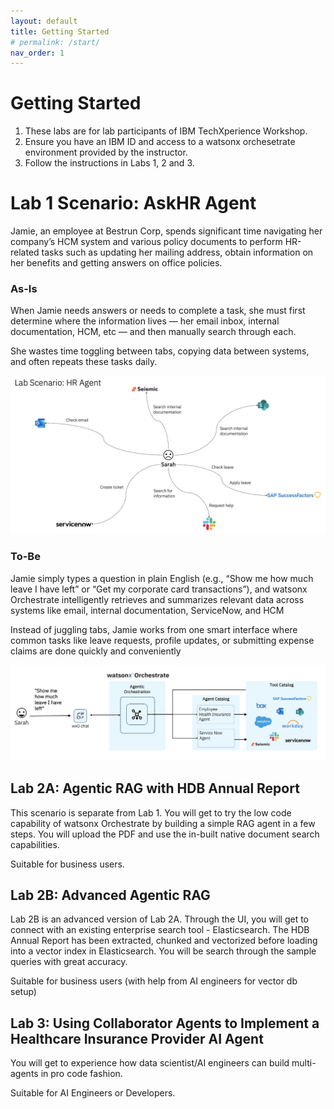 ```yaml
---
layout: default
title: Getting Started
# permalink: /start/
nav_order: 1
---
```


# Getting Started
1. These labs are for lab participants of IBM TechXperience Workshop.
1. Ensure you have an IBM ID and access to a watsonx orchesetrate environment provided by the instructor.
1. Follow the instructions in Labs 1, 2 and 3.

# Lab 1 Scenario: AskHR Agent

Jamie, an employee at Bestrun Corp, spends significant time navigating her company’s HCM system and various policy documents to perform HR-related tasks such as updating her mailing address, obtain information on her benefits and getting answers on office policies. 

### As-Is
When Jamie needs answers or needs to complete a task, she must first determine where the information lives — her email inbox, internal documentation, HCM, etc — and then manually search through each.

She wastes time toggling between tabs, copying data between systems, and often repeats these tasks daily.


![image](./imgs/imgs_intro/as-is.png)

### To-Be
Jamie simply types a question in plain English (e.g., “Show me how much leave I have left” or “Get my corporate card transactions”), and watsonx Orchestrate intelligently retrieves and summarizes relevant data across systems like email, internal documentation, ServiceNow, and HCM

Instead of juggling tabs, Jamie works from one smart interface where common tasks like leave requests, profile updates, or submitting expense claims are done quickly and conveniently

![image](./imgs/imgs_intro/to-be.png)


## Lab 2A: Agentic RAG with HDB Annual Report 
This scenario is separate from Lab 1. You will get to try the low code capability of watsonx Orchestrate by building a simple RAG agent in a few steps. You will upload the PDF and use the in-built native document search capabilities. 

Suitable for business users. 

## Lab 2B: Advanced Agentic RAG 
Lab 2B is an advanced version of Lab 2A. Through the UI, you will get to connect with an existing enterprise search tool - Elasticsearch. The HDB Annual Report has been extracted, chunked and vectorized before loading into a vector index in Elasticsearch. You will be search through the sample queries with great accuracy.

Suitable for business users (with help from AI engineers for vector db setup)

## Lab 3: Using Collaborator Agents to Implement a Healthcare Insurance Provider AI Agent
You will get to experience how data scientist/AI engineers can build multi-agents in pro code fashion.

Suitable for AI Engineers or Developers.

<!-- # Lab Architecture
We will be building an AskHR Agent that allows Jamie to be able to ask Q&A about employee benefits, perform tasks such as update her mailing address, apply for leaves and even search for healthcare clinics all in one platform.  -->

<!-- ![image](./imgs/imgs_intro/lab-architecture.png) -->